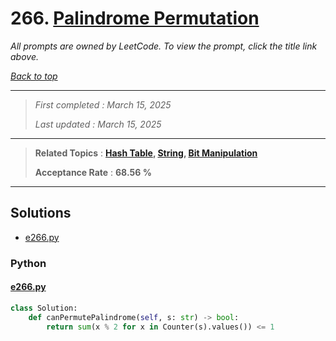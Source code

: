 # 266. [Palindrome Permutation](<https://leetcode.com/problems/palindrome-permutation>)

*All prompts are owned by LeetCode. To view the prompt, click the title link above.*

*[Back to top](<../README.md>)*

------

> *First completed : March 15, 2025*
>
> *Last updated : March 15, 2025*

------

> **Related Topics** : **[Hash Table](<by_topic/Hash Table.md>), [String](<by_topic/String.md>), [Bit Manipulation](<by_topic/Bit Manipulation.md>)**
>
> **Acceptance Rate** : **68.56 %**

------

## Solutions

- [e266.py](<../my-submissions/e266.py>)
### Python
#### [e266.py](<../my-submissions/e266.py>)
```Python
class Solution:
    def canPermutePalindrome(self, s: str) -> bool:
        return sum(x % 2 for x in Counter(s).values()) <= 1
```

